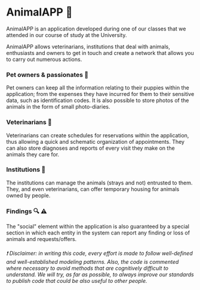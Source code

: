 # AnimalAPP :feet:

AnimalAPP is an application developed during one of our classes that we attended in our course of study at the University. 

AnimalAPP allows veterinarians, institutions that deal with animals, enthusiasts and owners to get in touch and create a network that allows you to carry out numerous actions.

### Pet owners & passionates :standing_person:

Pet owners can keep all the information relating to their puppies within the application; from the expenses they have incurred for them to their sensitive data, such as identification codes. It is also possible to store photos of the animals in the form of small photo-diaries. 


### Veterinarians :lab_coat:

Veterinarians can create schedules for reservations within the application, thus allowing a quick and schematic organization of appointments.
They can also store diagnoses and reports of every visit they make on the animals they care for.

### Institutions :hospital:

The institutions can manage the animals (strays and not) entrusted to them.
They, and even veterinarians, can offer temporary housing for animals owned by people.

### Findings :mag: :warning:

The "social" element within the application is also guaranteed by a special section in which each entity in the system can report any finding or loss of animals and requests/offers.



###### :exclamation: Disclaimer: in writing this code, every effort is made to follow well-defined and well-established modeling patterns. Also, the code is commented where necessary to avoid methods that are cognitively difficult to understand. We will try, as far as possible, to always improve our standards to publish code that could be also useful to other people.

